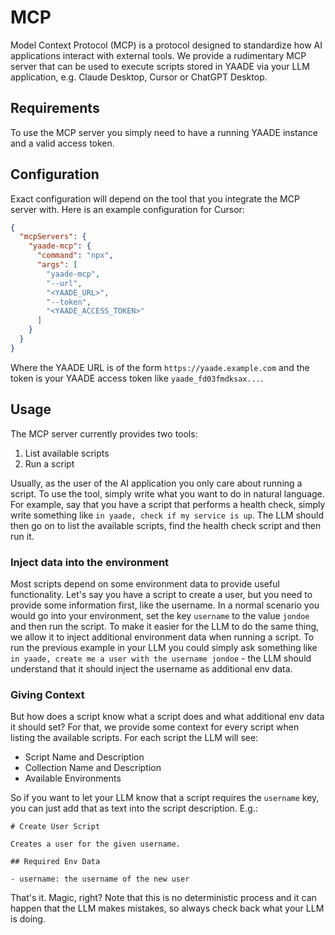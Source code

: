 # MCP

Model Context Protocol (MCP) is a protocol designed to standardize how AI applications interact with external tools. We provide a rudimentary MCP server that can be used to execute scripts stored in YAADE via your LLM application, e.g. Claude Desktop, Cursor or ChatGPT Desktop.

## Requirements

To use the MCP server you simply need to have a running YAADE instance and a valid access token.

## Configuration

Exact configuration will depend on the tool that you integrate the MCP server with. Here is an example configuration for Cursor:

```json
{
  "mcpServers": {
    "yaade-mcp": {
      "command": "npx",
      "args": [
        "yaade-mcp",
        "--url",
        "<YAADE_URL>",
        "--token",
        "<YAADE_ACCESS_TOKEN>"
      ]
    }
  }
}
```

Where the YAADE URL is of the form `https://yaade.example.com` and the token is your YAADE access token like `yaade_fd03fmdksax...`.

## Usage

The MCP server currently provides two tools:

1. List available scripts
2. Run a script

Usually, as the user of the AI application you only care about running a script. To use the tool, simply write what you want to do in natural language. For example, say that you have a script that performs a health check, simply write something like `in yaade, check if my service is up`. The LLM should then go on to list the available scripts, find the health check script and then run it.

### Inject data into the environment

Most scripts depend on some environment data to provide useful functionality. Let's say you have a script to create a user, but you need to provide some information first, like the username. In a normal scenario you would go into your environment, set the key `username` to the value `jondoe` and then run the script. To make it easier for the LLM to do the same thing, we allow it to inject additional environment data when running a script. To run the previous example in your LLM you could simply ask something like `in yaade, create me a user with the username jondoe` - the LLM should understand that it should inject the username as additional env data.

### Giving Context

But how does a script know what a script does and what additional env data it should set? For that, we provide some context for every script when listing the available scripts. For each script the LLM will see:

- Script Name and Description
- Collection Name and Description
- Available Environments

So if you want to let your LLM know that a script requires the `username` key, you can just add that as text into the script description. E.g.:

```
# Create User Script

Creates a user for the given username.

## Required Env Data

- username: the username of the new user
```

That's it. Magic, right? Note that this is no deterministic process and it can happen that the LLM makes mistakes, so always check back what your LLM is doing.
